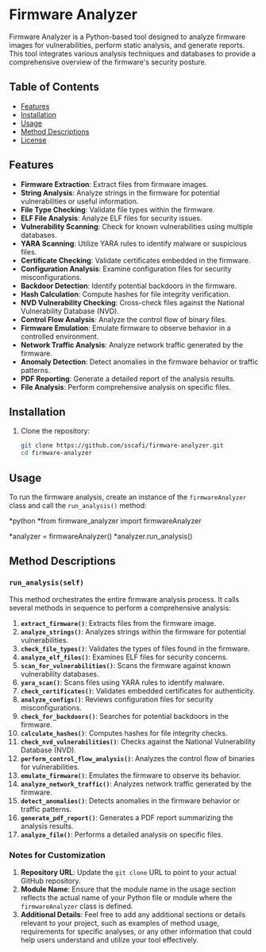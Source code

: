 # Firmware Analyzer

Firmware Analyzer is a Python-based tool designed to analyze firmware images for vulnerabilities, perform static analysis, and generate reports. This tool integrates various analysis techniques and databases to provide a comprehensive overview of the firmware's security posture.

## Table of Contents

- [Features](#features)
- [Installation](#installation)
- [Usage](#usage)
- [Method Descriptions](#method-descriptions)
- [License](#license)

## Features

- **Firmware Extraction**: Extract files from firmware images.
- **String Analysis**: Analyze strings in the firmware for potential vulnerabilities or useful information.
- **File Type Checking**: Validate file types within the firmware.
- **ELF File Analysis**: Analyze ELF files for security issues.
- **Vulnerability Scanning**: Check for known vulnerabilities using multiple databases.
- **YARA Scanning**: Utilize YARA rules to identify malware or suspicious files.
- **Certificate Checking**: Validate certificates embedded in the firmware.
- **Configuration Analysis**: Examine configuration files for security misconfigurations.
- **Backdoor Detection**: Identify potential backdoors in the firmware.
- **Hash Calculation**: Compute hashes for file integrity verification.
- **NVD Vulnerability Checking**: Cross-check files against the National Vulnerability Database (NVD).
- **Control Flow Analysis**: Analyze the control flow of binary files.
- **Firmware Emulation**: Emulate firmware to observe behavior in a controlled environment.
- **Network Traffic Analysis**: Analyze network traffic generated by the firmware.
- **Anomaly Detection**: Detect anomalies in the firmware behavior or traffic patterns.
- **PDF Reporting**: Generate a detailed report of the analysis results.
- **File Analysis**: Perform comprehensive analysis on specific files.

## Installation

1. Clone the repository:

   ```bash
   git clone https://github.com/sscafi/firmware-analyzer.git
   cd firmware-analyzer

## Usage

To run the firmware analysis, create an instance of the `firmwareAnalyzer` class and call the `run_analysis()` method:

*python
*from firmware_analyzer import firmwareAnalyzer

*analyzer = firmwareAnalyzer()
*analyzer.run_analysis()

## Method Descriptions

### `run_analysis(self)`

This method orchestrates the entire firmware analysis process. It calls several methods in sequence to perform a comprehensive analysis:

1. **`extract_firmware()`**: Extracts files from the firmware image.
2. **`analyze_strings()`**: Analyzes strings within the firmware for potential vulnerabilities.
3. **`check_file_types()`**: Validates the types of files found in the firmware.
4. **`analyze_elf_files()`**: Examines ELF files for security concerns.
5. **`scan_for_vulnerabilities()`**: Scans the firmware against known vulnerability databases.
6. **`yara_scan()`**: Scans files using YARA rules to identify malware.
7. **`check_certificates()`**: Validates embedded certificates for authenticity.
8. **`analyze_configs()`**: Reviews configuration files for security misconfigurations.
9. **`check_for_backdoors()`**: Searches for potential backdoors in the firmware.
10. **`calculate_hashes()`**: Computes hashes for file integrity checks.
11. **`check_nvd_vulnerabilities()`**: Checks against the National Vulnerability Database (NVD).
12. **`perform_control_flow_analysis()`**: Analyzes the control flow of binaries for vulnerabilities.
13. **`emulate_firmware()`**: Emulates the firmware to observe its behavior.
14. **`analyze_network_traffic()`**: Analyzes network traffic generated by the firmware.
15. **`detect_anomalies()`**: Detects anomalies in the firmware behavior or traffic patterns.
16. **`generate_pdf_report()`**: Generates a PDF report summarizing the analysis results.
17. **`analyze_file()`**: Performs a detailed analysis on specific files.


### Notes for Customization
1. **Repository URL**: Update the `git clone` URL to point to your actual GitHub repository.
2. **Module Name**: Ensure that the module name in the usage section reflects the actual name of your Python file or module where the `firmwareAnalyzer` class is defined.
3. **Additional Details**: Feel free to add any additional sections or details relevant to your project, such as examples of method usage, requirements for specific analyses, or any other information that could help users understand and utilize your tool effectively.


